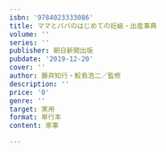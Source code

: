 ```yaml
---
isbn: '9784023333086'
title: ママとパパのはじめての妊娠・出産事典
volume: ''
series: ''
publisher: 朝日新聞出版
pubdate: '2019-12-20'
cover: ''
author: 藤井知行・鮫島浩二／監修
description: ''
price: '0'
genre: ''
target: 実用
format: 単行本
content: 家事

---
```

